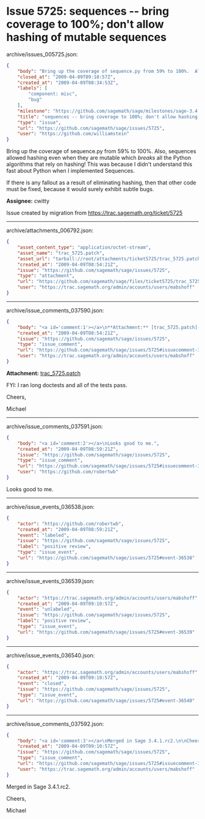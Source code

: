 # Issue 5725: sequences -- bring coverage to 100%; don't allow hashing of mutable sequences

archive/issues_005725.json:
```json
{
    "body": "Bring up the coverage of sequence.py from 59% to 100%.  Also, sequences allowed hashing even when they are mutable which *breaks* all the Python algorithms that rely on hashing!  This was because I didn't understand this fast about Python when I implemented Sequences.  \n\nIf there is any fallout as a result of eliminating hashing, then that other code must be fixed, because it would surely exhibit subtle bugs. \n\n**Assignee:** cwitty\n\nIssue created by migration from https://trac.sagemath.org/ticket/5725\n\n",
    "closed_at": "2009-04-09T09:10:57Z",
    "created_at": "2009-04-09T08:34:53Z",
    "labels": [
        "component: misc",
        "bug"
    ],
    "milestone": "https://github.com/sagemath/sage/milestones/sage-3.4.1",
    "title": "sequences -- bring coverage to 100%; don't allow hashing of mutable sequences",
    "type": "issue",
    "url": "https://github.com/sagemath/sage/issues/5725",
    "user": "https://github.com/williamstein"
}
```
Bring up the coverage of sequence.py from 59% to 100%.  Also, sequences allowed hashing even when they are mutable which *breaks* all the Python algorithms that rely on hashing!  This was because I didn't understand this fast about Python when I implemented Sequences.  

If there is any fallout as a result of eliminating hashing, then that other code must be fixed, because it would surely exhibit subtle bugs. 

**Assignee:** cwitty

Issue created by migration from https://trac.sagemath.org/ticket/5725





---

archive/attachments_006792.json:
```json
{
    "asset_content_type": "application/octet-stream",
    "asset_name": "trac_5725.patch",
    "asset_url": "tarball://root/attachments/ticket5725/trac_5725.patch",
    "created_at": "2009-04-09T08:54:21Z",
    "issue": "https://github.com/sagemath/sage/issues/5725",
    "type": "attachment",
    "url": "https://github.com/sagemath/sage/files/ticket5725/trac_5725.patch",
    "user": "https://trac.sagemath.org/admin/accounts/users/mabshoff"
}
```



---

archive/issue_comments_037590.json:
```json
{
    "body": "<a id='comment:1'></a>\n**Attachment:** [trac_5725.patch](https://github.com/sagemath/sage/files/ticket5725/trac_5725.patch)\n\nFYI: I ran long doctests and all of the tests pass.\n\nCheers,\n\nMichael",
    "created_at": "2009-04-09T08:54:21Z",
    "issue": "https://github.com/sagemath/sage/issues/5725",
    "type": "issue_comment",
    "url": "https://github.com/sagemath/sage/issues/5725#issuecomment-37590",
    "user": "https://trac.sagemath.org/admin/accounts/users/mabshoff"
}
```

<a id='comment:1'></a>
**Attachment:** [trac_5725.patch](https://github.com/sagemath/sage/files/ticket5725/trac_5725.patch)

FYI: I ran long doctests and all of the tests pass.

Cheers,

Michael



---

archive/issue_comments_037591.json:
```json
{
    "body": "<a id='comment:2'></a>\nLooks good to me.",
    "created_at": "2009-04-09T08:59:21Z",
    "issue": "https://github.com/sagemath/sage/issues/5725",
    "type": "issue_comment",
    "url": "https://github.com/sagemath/sage/issues/5725#issuecomment-37591",
    "user": "https://github.com/robertwb"
}
```

<a id='comment:2'></a>
Looks good to me.



---

archive/issue_events_036538.json:
```json
{
    "actor": "https://github.com/robertwb",
    "created_at": "2009-04-09T08:59:21Z",
    "event": "labeled",
    "issue": "https://github.com/sagemath/sage/issues/5725",
    "label": "positive review",
    "type": "issue_event",
    "url": "https://github.com/sagemath/sage/issues/5725#event-36538"
}
```



---

archive/issue_events_036539.json:
```json
{
    "actor": "https://trac.sagemath.org/admin/accounts/users/mabshoff",
    "created_at": "2009-04-09T09:10:57Z",
    "event": "unlabeled",
    "issue": "https://github.com/sagemath/sage/issues/5725",
    "label": "positive review",
    "type": "issue_event",
    "url": "https://github.com/sagemath/sage/issues/5725#event-36539"
}
```



---

archive/issue_events_036540.json:
```json
{
    "actor": "https://trac.sagemath.org/admin/accounts/users/mabshoff",
    "created_at": "2009-04-09T09:10:57Z",
    "event": "closed",
    "issue": "https://github.com/sagemath/sage/issues/5725",
    "type": "issue_event",
    "url": "https://github.com/sagemath/sage/issues/5725#event-36540"
}
```



---

archive/issue_comments_037592.json:
```json
{
    "body": "<a id='comment:3'></a>\nMerged in Sage 3.4.1.rc2.\n\nCheers,\n\nMichael",
    "created_at": "2009-04-09T09:10:57Z",
    "issue": "https://github.com/sagemath/sage/issues/5725",
    "type": "issue_comment",
    "url": "https://github.com/sagemath/sage/issues/5725#issuecomment-37592",
    "user": "https://trac.sagemath.org/admin/accounts/users/mabshoff"
}
```

<a id='comment:3'></a>
Merged in Sage 3.4.1.rc2.

Cheers,

Michael
